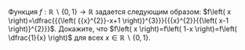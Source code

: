 Функция $f:\mathbb{R}\backslash \left\{ 0,1 \right\}\to \mathbb{R}$ задается следующим образом: 
$f\left( x \right)=\dfrac{{{\left( {{x}^{2}}-x+1 \right)}^{3}}}{{{x}^{2}}{{\left( x-1 \right)}^{2}}}$. Докажите, что $f\left( x \right)=f\left( 1-x \right)=f\left( \dfrac{1}{x} \right)$ для всех $x\in \mathbb{R}\backslash \left\{ 0,1 \right\}$.